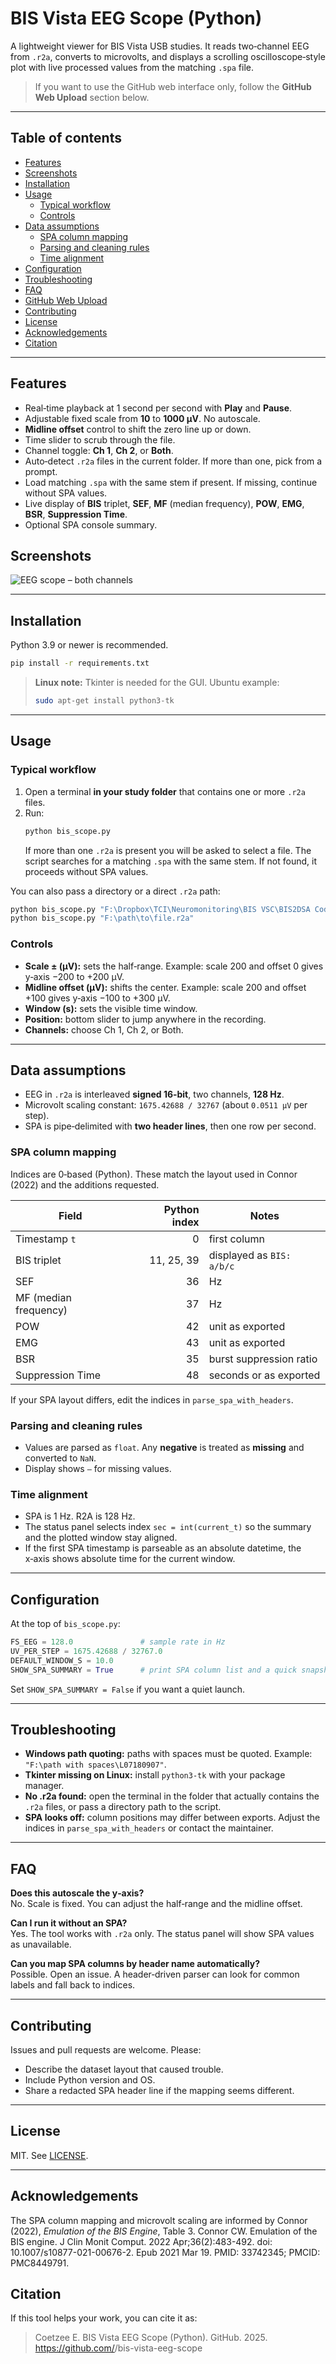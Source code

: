 # BIS Vista EEG Scope (Python)

A lightweight viewer for BIS Vista USB studies. It reads two‑channel EEG from `.r2a`, converts to microvolts, and displays a scrolling oscilloscope‑style plot with live processed values from the matching `.spa` file.

> If you want to use the GitHub web interface only, follow the **GitHub Web Upload** section below.

---

## Table of contents
- [Features](#features)
- [Screenshots](#screenshots)
- [Installation](#installation)
- [Usage](#usage)
  - [Typical workflow](#typical-workflow)
  - [Controls](#controls)
- [Data assumptions](#data-assumptions)
  - [SPA column mapping](#spa-column-mapping)
  - [Parsing and cleaning rules](#parsing-and-cleaning-rules)
  - [Time alignment](#time-alignment)
- [Configuration](#configuration)
- [Troubleshooting](#troubleshooting)
- [FAQ](#faq)
- [GitHub Web Upload](#github-web-upload)
- [Contributing](#contributing)
- [License](#license)
- [Acknowledgements](#acknowledgements)
- [Citation](#citation)

---

## Features
- Real‑time playback at 1 second per second with **Play** and **Pause**.
- Adjustable fixed scale from **10** to **1000 µV**. No autoscale.
- **Midline offset** control to shift the zero line up or down.
- Time slider to scrub through the file.
- Channel toggle: **Ch 1**, **Ch 2**, or **Both**.
- Auto‑detect `.r2a` files in the current folder. If more than one, pick from a prompt.
- Load matching `.spa` with the same stem if present. If missing, continue without SPA values.
- Live display of **BIS** triplet, **SEF**, **MF** (median frequency), **POW**, **EMG**, **BSR**, **Suppression Time**.
- Optional SPA console summary.

## Screenshots
![EEG scope – both channels](screen_shot.png)

---

## Installation

Python 3.9 or newer is recommended.

```bash
pip install -r requirements.txt
```

> **Linux note:** Tkinter is needed for the GUI.
> Ubuntu example:
> ```bash
> sudo apt-get install python3-tk
> ```

---

## Usage

### Typical workflow
1. Open a terminal **in your study folder** that contains one or more `.r2a` files.
2. Run:
   ```bash
   python bis_scope.py
   ```
   If more than one `.r2a` is present you will be asked to select a file. The script searches for a matching `.spa` with the same stem. If not found, it proceeds without SPA values.

You can also pass a directory or a direct `.r2a` path:
```bash
python bis_scope.py "F:\Dropbox\TCI\Neuromonitoring\BIS VSC\BIS2DSA Code\L07180907"
python bis_scope.py "F:\path\to\file.r2a"
```

### Controls
- **Scale ± (µV):** sets the half‑range. Example: scale 200 and offset 0 gives y‑axis −200 to +200 µV.
- **Midline offset (µV):** shifts the center. Example: scale 200 and offset +100 gives y‑axis −100 to +300 µV.
- **Window (s):** sets the visible time window.
- **Position:** bottom slider to jump anywhere in the recording.
- **Channels:** choose Ch 1, Ch 2, or Both.

---

## Data assumptions

- EEG in `.r2a` is interleaved **signed 16‑bit**, two channels, **128 Hz**.
- Microvolt scaling constant: `1675.42688 / 32767` (about `0.0511 µV` per step).
- SPA is pipe‑delimited with **two header lines**, then one row per second.

### SPA column mapping
Indices are 0‑based (Python). These match the layout used in Connor (2022) and the additions requested.

| Field | Python index | Notes |
|------|--------------:|------|
| Timestamp `t` | 0 | first column |
| BIS triplet | 11, 25, 39 | displayed as `BIS: a/b/c` |
| SEF | 36 | Hz |
| MF (median frequency) | 37 | Hz |
| POW | 42 | unit as exported |
| EMG | 43 | unit as exported |
| BSR | 35 | burst suppression ratio |
| Suppression Time | 48 | seconds or as exported |

If your SPA layout differs, edit the indices in `parse_spa_with_headers`.

### Parsing and cleaning rules
- Values are parsed as `float`. Any **negative** is treated as **missing** and converted to `NaN`.
- Display shows `—` for missing values.

### Time alignment
- SPA is 1 Hz. R2A is 128 Hz.
- The status panel selects index `sec = int(current_t)` so the summary and the plotted window stay aligned.
- If the first SPA timestamp is parseable as an absolute datetime, the x‑axis shows absolute time for the current window.

---

## Configuration

At the top of `bis_scope.py`:

```python
FS_EEG = 128.0               # sample rate in Hz
UV_PER_STEP = 1675.42688 / 32767.0
DEFAULT_WINDOW_S = 10.0
SHOW_SPA_SUMMARY = True      # print SPA column list and a quick snapshot in the console
```

Set `SHOW_SPA_SUMMARY = False` if you want a quiet launch.

---

## Troubleshooting

- **Windows path quoting:** paths with spaces must be quoted. Example: `"F:\path with spaces\L07180907"`.
- **Tkinter missing on Linux:** install `python3-tk` with your package manager.
- **No .r2a found:** open the terminal in the folder that actually contains the `.r2a` files, or pass a directory path to the script.
- **SPA looks off:** column positions may differ between exports. Adjust the indices in `parse_spa_with_headers` or contact the maintainer.

---

## FAQ

**Does this autoscale the y‑axis?**  
No. Scale is fixed. You can adjust the half‑range and the midline offset.

**Can I run it without an SPA?**  
Yes. The tool works with `.r2a` only. The status panel will show SPA values as unavailable.

**Can you map SPA columns by header name automatically?**  
Possible. Open an issue. A header‑driven parser can look for common labels and fall back to indices.

---

## Contributing
Issues and pull requests are welcome. Please:
- Describe the dataset layout that caused trouble.
- Include Python version and OS.
- Share a redacted SPA header line if the mapping seems different.

---

## License
MIT. See [LICENSE](LICENSE).

---

## Acknowledgements
The SPA column mapping and microvolt scaling are informed by Connor (2022), *Emulation of the BIS Engine*, Table 3.
Connor CW. Emulation of the BIS engine. J Clin Monit Comput. 2022 Apr;36(2):483-492. doi: 10.1007/s10877-021-00676-2. Epub 2021 Mar 19. PMID: 33742345; PMCID: PMC8449791.

## Citation
If this tool helps your work, you can cite it as:
> Coetzee E. BIS Vista EEG Scope (Python). GitHub. 2025. https://github.com/<your-user>/bis-vista-eeg-scope
